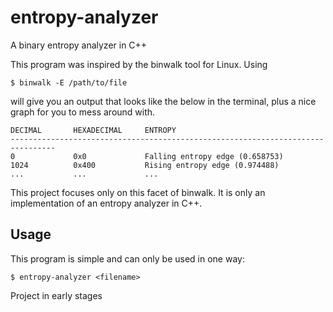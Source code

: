 # entropy-analyzer
A binary entropy analyzer in C++

This program was inspired by the binwalk tool for Linux. Using 
```
$ binwalk -E /path/to/file
```
will give you an output that looks like the below in the terminal, plus a nice graph for you to mess around with.
```
DECIMAL       HEXADECIMAL     ENTROPY
--------------------------------------------------------------------------------
0             0x0             Falling entropy edge (0.658753)
1024          0x400           Rising entropy edge (0.974488)
...           ...             ...
```
This project focuses only on this facet of binwalk. It is only an implementation of an entropy analyzer in C++.

## Usage

This program is simple and can only be used in one way:

```
$ entropy-analyzer <filename>
```

Project in early stages